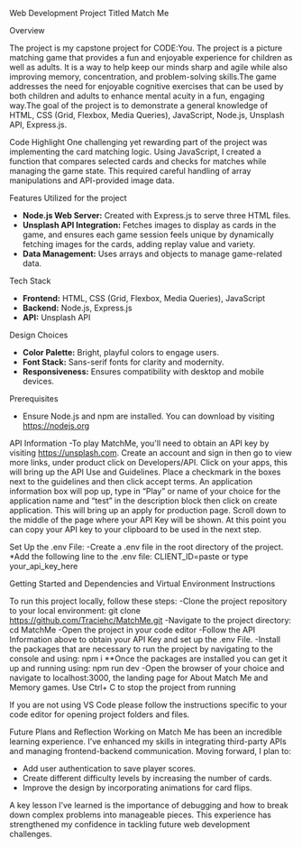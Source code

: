 Web Development Project Titled Match Me

 Overview

The project is my capstone project for CODE:You. The project is a picture matching game that provides a fun and enjoyable experience for children as well as adults. It is a way to help keep our minds sharp and agile while also improving memory, concentration, and problem-solving skills.The game addresses the need for enjoyable cognitive exercises that can be used by both children and adults to enhance mental acuity in a fun, engaging way.The goal of the project is to demonstrate a general knowledge of HTML, CSS (Grid, Flexbox, Media Queries), JavaScript, Node.js, Unsplash API, Express.js.

Code Highlight
One challenging yet rewarding part of the project was implementing the card matching logic. Using JavaScript, I created a function that compares selected cards and checks for matches while managing the game state. This required careful handling of array manipulations and API-provided image data.

Features Utilized for the project

- **Node.js Web Server:** Created with Express.js to serve three HTML files.
- **Unsplash API Integration:** Fetches images to display as cards in the game, and ensures each game session feels unique by dynamically fetching images for the cards, adding replay value and variety.
- **Data Management:** Uses arrays and objects to manage game-related data.

 Tech Stack
- **Frontend:** HTML, CSS (Grid, Flexbox, Media Queries), JavaScript
- **Backend:** Node.js, Express.js
- **API:** Unsplash API

Design Choices
- **Color Palette:** Bright, playful colors to engage users.
- **Font Stack:** Sans-serif fonts for clarity and modernity.
- **Responsiveness:** Ensures compatibility with desktop and mobile devices.

Prerequisites
- Ensure Node.js and npm are installed. You can download by visiting https://nodejs.org

API Information
-To play MatchMe, you'll need to obtain an API key by visiting https://unsplash.com. Create an account and sign in then go to view more links, under product click on Developers/API.  Click on your apps, this will bring up the API Use and Guidelines.  Place a checkmark in the boxes next to the guidelines and then click accept terms.  An application information box will pop up, type in “Play” or name of your choice for the application name and “test” in the description block then click on create application.  This will bring up an apply for production page.  Scroll down to the middle of the page where your API Key will be shown.  At this point you can copy your API key to your clipboard to be used in the next step.

Set Up the .env File:
-Create a .env file in the root directory of the project.
*Add the following line to the .env file:
CLIENT_ID=paste or type your_api_key_here

Getting Started and Dependencies and Virtual Environment Instructions

To run this project locally, follow these steps:
-Clone the project repository to your local environment:
  	 git clone https://github.com/Traciehc/MatchMe.git 
-Navigate to the project directory:  cd MatchMe
-Open the project in your code editor
-Follow the API Information above to obtain your API Key and set up the .env File.
-Install the packages that are necessary to run the project by navigating to the console and using:
 npm i
**Once the packages are installed you can get it up and running using:
npm run dev
-Open the browser of your choice and navigate to localhost:3000, the landing page for About Match Me and Memory games.
 Use Ctrl+ C to stop the project from running

If you are not using VS Code please follow the instructions specific to your code editor for opening project folders and files.

Future Plans and Reflection
Working on Match Me has been an incredible learning experience. I’ve enhanced my skills in integrating third-party APIs and managing frontend-backend communication. Moving forward, I plan to:
- Add user authentication to save player scores.
- Create different difficulty levels by increasing the number of cards.
- Improve the design by incorporating animations for card flips.

A key lesson I’ve learned is the importance of debugging and how to break down complex problems into manageable pieces. This experience has strengthened my confidence in tackling future web development challenges.





